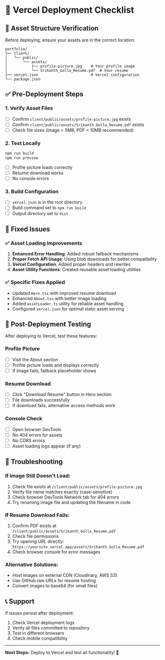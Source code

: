# 🚀 Vercel Deployment Checklist

## 📁 Asset Structure Verification

Before deploying, ensure your assets are in the correct location:

```
portfolio/
├── client/
│   └── public/
│       └── assets/
│           ├── profile-picture.jpg    # Your profile image
│           └── Srikanth_Golla_Resume.pdf  # Your resume
├── vercel.json                        # Vercel configuration
└── package.json
```

## ✅ Pre-Deployment Steps

### 1. **Verify Asset Files**

-   [ ] Confirm `client/public/assets/profile-picture.jpg` exists
-   [ ] Confirm `client/public/assets/Srikanth_Golla_Resume.pdf` exists
-   [ ] Check file sizes (image < 5MB, PDF < 10MB recommended)

### 2. **Test Locally**

```bash
npm run build
npm run preview
```

-   [ ] Profile picture loads correctly
-   [ ] Resume download works
-   [ ] No console errors

### 3. **Build Configuration**

-   [ ] `vercel.json` is in the root directory
-   [ ] Build command set to `npm run build`
-   [ ] Output directory set to `dist`

## 🔧 Fixed Issues

### ✅ **Asset Loading Improvements**

1. **Enhanced Error Handling**: Added robust fallback mechanisms
2. **Proper Fetch API Usage**: Using blob downloads for better compatibility
3. **Vercel Configuration**: Added proper headers and rewrites
4. **Asset Utility Functions**: Created reusable asset loading utilities

### ✅ **Specific Fixes Applied**

-   Updated `Hero.tsx` with improved resume download
-   Enhanced `About.tsx` with better image loading
-   Added `assetLoader.ts` utility for reliable asset handling
-   Configured `vercel.json` for optimal static asset serving

## 🧪 Post-Deployment Testing

After deploying to Vercel, test these features:

### **Profile Picture**

-   [ ] Visit the About section
-   [ ] Profile picture loads and displays correctly
-   [ ] If image fails, fallback placeholder shows

### **Resume Download**

-   [ ] Click "Download Resume" button in Hero section
-   [ ] File downloads successfully
-   [ ] If download fails, alternative access methods work

### **Console Check**

-   [ ] Open browser DevTools
-   [ ] No 404 errors for assets
-   [ ] No CORS errors
-   [ ] Asset loading logs appear (if any)

## 🐛 Troubleshooting

### **If Image Still Doesn't Load:**

1. Check file exists at `/client/public/assets/profile-picture.jpg`
2. Verify file name matches exactly (case-sensitive)
3. Check browser DevTools Network tab for 404 errors
4. Try renaming image file and updating the filename in code

### **If Resume Download Fails:**

1. Confirm PDF exists at `/client/public/assets/Srikanth_Golla_Resume.pdf`
2. Check file permissions
3. Try opening URL directly: `https://yoursite.vercel.app/assets/Srikanth_Golla_Resume.pdf`
4. Check browser console for error messages

### **Alternative Solutions:**

-   Host images on external CDN (Cloudinary, AWS S3)
-   Use GitHub raw URLs for resume hosting
-   Convert images to base64 (for small files)

## 📞 Support

If issues persist after deployment:

1. Check Vercel deployment logs
2. Verify all files committed to repository
3. Test in different browsers
4. Check mobile compatibility

---

**Next Steps:** Deploy to Vercel and test all functionality! 🎉
